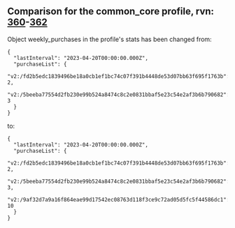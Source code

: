 ## Comparison for the common_core profile, rvn: [360](https://github.com/PRO100KatYT/FortniteProfileRevisions/tree/main/profiles/common_core/360%20common_core.json)-[362](https://github.com/PRO100KatYT/FortniteProfileRevisions/tree/main/profiles/common_core/362%20common_core.json)

Object weekly_purchases in the profile's stats has been changed from:

```
{
  "lastInterval": "2023-04-20T00:00:00.000Z",
  "purchaseList": {
    "v2:/fd2b5edc1839496be18a0cb1ef1bc74c07f391b4448de53d07bb63f695f1763b": 2,
    "v2:/5beeba77554d2fb230e99b524a8474c8c2e0831bbaf5e23c54e2af3b6b790682": 3
  }
}
```

to:

```
{
  "lastInterval": "2023-04-20T00:00:00.000Z",
  "purchaseList": {
    "v2:/fd2b5edc1839496be18a0cb1ef1bc74c07f391b4448de53d07bb63f695f1763b": 2,
    "v2:/5beeba77554d2fb230e99b524a8474c8c2e0831bbaf5e23c54e2af3b6b790682": 3,
    "v2:/9af32d7a9a16f864eae99d17542ec08763d118f3ce9c72ad05d5fc5f44586dc1": 10
  }
}
```

<br><br>
